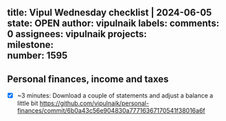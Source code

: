 title:	Vipul Wednesday checklist | 2024-06-05
state:	OPEN
author:	vipulnaik
labels:	
comments:	0
assignees:	vipulnaik
projects:	
milestone:	
number:	1595
--
## Personal finances, income and taxes

- [x] ~3 minutes: Download a couple of statements and adjust a balance a little bit https://github.com/vipulnaik/personal-finances/commit/6b0a43c56e904830a77716367170541f38016a6f
